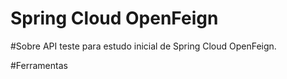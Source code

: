 # Spring Cloud OpenFeign

  #Sobre
  API teste para estudo inicial de Spring Cloud OpenFeign.
  
  
  #Ferramentas
